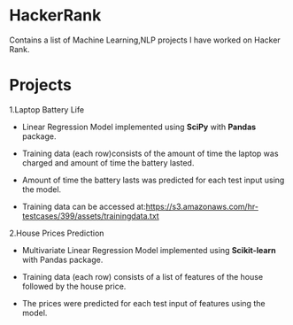 HackerRank
==========
Contains a list of Machine Learning,NLP projects I have worked on Hacker Rank. 

Projects
=========
1.Laptop Battery Life 

* Linear Regression Model implemented using __SciPy__ with __Pandas__ package.

* Training data (each row)consists of the amount of time the laptop was charged and amount of time the battery lasted.

* Amount of time the battery lasts was predicted for each test input using the model.

* Training data can be accessed at:https://s3.amazonaws.com/hr-testcases/399/assets/trainingdata.txt


2.House Prices Prediction

* Multivariate Linear Regression Model implemented using __Scikit-learn__ with Pandas package.

* Training data (each row) consists of a list of features of the house followed by the house price.

* The prices were predicted for each test input of features using the model.